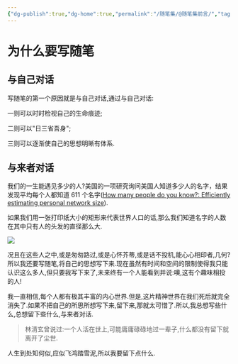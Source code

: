 ```yaml
---
{"dg-publish":true,"dg-home":true,"permalink":"/随笔集/@随笔集前言/","tags":["gardenEntry"],"dgPassFrontmatter":true}
---
```


# 为什么要写随笔

## 与自己对话

写随笔的第一个原因就是与自己对话,通过与自己对话:

一则可以时时检视自己的生命痕迹;

二则可以"日三省吾身";

三则可以逐渐使自己的思想明晰有体系.

## 与来者对话

我们的一生能遇见多少的人?美国的一项研究询问美国人知道多少人的名字，结果发现平均每个人都知道 611 个名字([How many people do you know?: Efficiently estimating personal network size](https://www.ncbi.nlm.nih.gov/pmc/articles/PMC3666355/)).

如果我们用一张打印纸大小的矩形来代表世界人口的话,那么我们知道名字的人数在其中只有人的头发的直径那么大.

![](/img/user/随笔集/attachments/@随笔集前言.png)

况且在这些人之中,或是匆匆路过,或是心怀芥蒂,或是话不投机,能心心相印者,几何?所以我还要写随笔,将自己的思想写下来.现在虽然有时间和空间的限制使得我只能认识这么多人,但只要我写下来了,未来终有一个人能看到并说:噢,这有个趣味相投的人!

我一直相信,每个人都有极其丰富的内心世界.但是,这片精神世界在我们死后就完全消失了.如果不把自己的所思所想写下来,留下来,那就太可惜了.所以,我总想写些什么,总想留下些什么,与来者对话.

>林清玄曾说过:一个人活在世上,可能庸庸碌碌地过一辈子,什么都没有留下就离开了尘世.

人生到处知何似,应似飞鸿踏雪泥,所以我要留下点什么.

